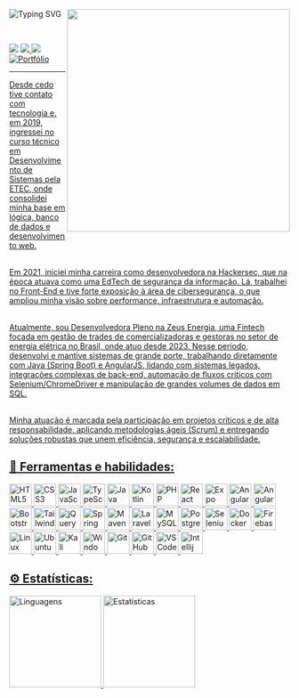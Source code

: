 <div>

<img src="https://readme-typing-svg.demolab.com?font=Press+Start+2P&size=15&duration=3000&pause=460&color=FFFFFF&width=540&height=50&lines=Emily+'catmiih'+Leme;Desenvolvedora+Fullstack+Java" alt="Typing SVG" align="left"/>

<img src="https://i.pinimg.com/originals/43/3a/88/433a885903b5e6b6b9b5edf681169882.gif" width="400px" align="right"/>

</div>

<br><br>
<p align="left>
  
  <a href="https://www.linkedin.com/in/emily-leme" target="_blank" alt="Linkedin">
    <img src="https://img.shields.io/badge/-Linkedin-0e76a8?style=for-the-badge&logo=ghost&logoColor=white" />
  </a>
  
  <a href="mailto:emilyleme.dev@gmail.com" target="_blank" alt="Gmail">
    <img src="https://img.shields.io/badge/-Gmail-cc3838?style=for-the-badge&logo=Gmail&logoColor=white" />
  </a>

  <a href="https://discordapp.com/users/541026656387727370" target="_blank" alt="Discord">
    <img src="https://img.shields.io/badge/-Discord-5865F2?style=for-the-badge&logo=discord&logoColor=white" />
  </a>

  <a href="https://catmiih.github.io/Portfolio" target="_blank" alt="Portfólio">
    <img
      src="https://img.shields.io/badge/-Portf%C3%B3lio-c3829e?style=for-the-badge&logo=instatus&logoColor=white"
      alt="Portfólio"
    />
  
</p>
<hr>
<p align="left">
Desde cedo tive contato com tecnologia e, em 2019, ingressei no curso técnico em Desenvolvimento de Sistemas pela ETEC, onde consolidei minha base em lógica, banco de dados e desenvolvimento web. </br></br>

Em 2021, iniciei minha carreira como desenvolvedora na Hackersec, que na época atuava como uma EdTech de segurança da informação. Lá, trabalhei no Front-End e tive forte exposição à área de cibersegurança, o que ampliou minha visão sobre performance, infraestrutura e automação.</br></br>

Atualmente, sou Desenvolvedora Pleno na Zeus Energia, uma Fintech focada em gestão de trades de comercializadoras e gestoras no setor de energia elétrica no Brasil, onde atuo desde 2023. Nesse período, desenvolvi e mantive sistemas de grande porte, trabalhando diretamente com Java (Spring Boot) e AngularJS, lidando com sistemas legados, integrações complexas de back-end, automação de fluxos críticos com Selenium/ChromeDriver e manipulação de grandes volumes de dados em SQL.</br></br>

Minha atuação é marcada pela participação em projetos críticos e de alta responsabilidade, aplicando metodologias ágeis (Scrum) e entregando soluções robustas que unem eficiência, segurança e escalabilidade.</br>
</p>

<h2 align="left">
  🚀 Ferramentas e habilidades:
</h2>

<div>
  <img height="40" title="HTML5" src="https://cdn.jsdelivr.net/gh/devicons/devicon/icons/html5/html5-original.svg"/>
  <img height="40" title="CSS3" src="https://cdn.jsdelivr.net/gh/devicons/devicon/icons/css3/css3-original.svg"/>
  <img height="40" title="JavaScript" src="https://cdn.jsdelivr.net/gh/devicons/devicon/icons/javascript/javascript-original.svg"/>
  <img height="40" title="TypeScript" src="https://cdn.jsdelivr.net/gh/devicons/devicon/icons/typescript/typescript-original.svg"/>
  <img height="40" title="Java" src="https://cdn.jsdelivr.net/gh/devicons/devicon/icons/java/java-original.svg"/>
  <img height="40" title="Kotlin" src="https://cdn.jsdelivr.net/gh/devicons/devicon/icons/kotlin/kotlin-original.svg"/>
  <img height="40" title="PHP" src="https://cdn.jsdelivr.net/gh/devicons/devicon/icons/php/php-original.svg"/>
  <img height="40" title="React" src="https://cdn.jsdelivr.net/gh/devicons/devicon/icons/react/react-original.svg"/>
  <img height="40" title="Expo (React Native)" src="https://cdn.jsdelivr.net/gh/devicons/devicon/icons/expo/expo-original.svg"/>
  <img height="40" title="Angular" src="https://cdn.jsdelivr.net/gh/devicons/devicon/icons/angular/angular-original.svg"/>
  <img height="40" title="AngularJS" src="https://cdn.jsdelivr.net/gh/devicons/devicon/icons/angularjs/angularjs-original.svg"/>
  <img height="40" title="Bootstrap" src="https://cdn.jsdelivr.net/gh/devicons/devicon/icons/bootstrap/bootstrap-original.svg"/>
  <img height="40" title="Tailwind CSS" src="https://cdn.jsdelivr.net/gh/devicons/devicon/icons/tailwindcss/tailwindcss-original.svg"/>
  <img height="40" title="jQuery" src="https://cdn.jsdelivr.net/gh/devicons/devicon/icons/jquery/jquery-original.svg"/>
  <img height="40" title="Spring" src="https://cdn.jsdelivr.net/gh/devicons/devicon/icons/spring/spring-original.svg"/>
  <img height="40" title="Maven" src="https://cdn.jsdelivr.net/gh/devicons/devicon/icons/maven/maven-original.svg"/>
  <img height="40" title="Laravel" src="https://cdn.jsdelivr.net/gh/devicons/devicon/icons/laravel/laravel-original.svg"/>
  <img height="40" title="MySQL" src="https://cdn.jsdelivr.net/gh/devicons/devicon/icons/mysql/mysql-original.svg"/>
  <img height="40" title="PostgreSQL" src="https://cdn.jsdelivr.net/gh/devicons/devicon/icons/postgresql/postgresql-original.svg"/>
  <img height="40" title="Selenium" src="https://cdn.jsdelivr.net/gh/devicons/devicon/icons/selenium/selenium-original.svg"/>
  <img height="40" title="Docker" src="https://cdn.jsdelivr.net/gh/devicons/devicon/icons/docker/docker-original.svg"/>
  <img height="40" title="Firebase" src="https://cdn.jsdelivr.net/gh/devicons/devicon/icons/firebase/firebase-plain.svg"/>
  <img height="40" title="Linux" src="https://cdn.jsdelivr.net/gh/devicons/devicon/icons/linux/linux-original.svg"/>
  <img height="40" title="Ubuntu" src="https://www.vectorlogo.zone/logos/ubuntu/ubuntu-icon.svg"/>
  <img height="40" title="Kali Linux" src="https://github.com/PapirusDevelopmentTeam/papirus-icon-theme/blob/master/Papirus/64x64/apps/distributor-logo-kali-linux.svg"/>
  <img height="40" title="Windows" src="https://cdn.jsdelivr.net/gh/devicons/devicon/icons/windows8/windows8-original.svg"/>
  <img height="40" title="Git" src="https://cdn.jsdelivr.net/gh/devicons/devicon/icons/git/git-original.svg"/>
  <img height="40" title="GitHub" src="https://cdn.jsdelivr.net/gh/devicons/devicon/icons/github/github-original.svg"/>
  <img height="40" title="VS Code" src="https://cdn.jsdelivr.net/gh/devicons/devicon/icons/vscode/vscode-original.svg"/>  
  <img height="40" title="Intellij" src="https://github.com/gilbarbara/logos/blob/main/logos/intellij-idea.svg"/>    
</div>

</hr>

<h2>⚙️ Estatísticas:</h2>

<div align="left">

  <p>
    <img
      height="165"
      src="https://github-readme-stats.vercel.app/api/top-langs/?username=catmiih&langs_count=8&show_icons=true&theme=transparent&layout=compact"
      alt="Linguagens"
    />
    <img
      height="165"
      src="https://github-readme-stats.vercel.app/api?username=catmiih&show_icons=true&theme=transparent"
      alt="Estatísticas"
    />
  </p>

</div>

